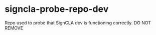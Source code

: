 # signcla-probe-repo-dev
Repo used to probe that SignCLA dev is functioning correctly.
DO NOT REMOVE
